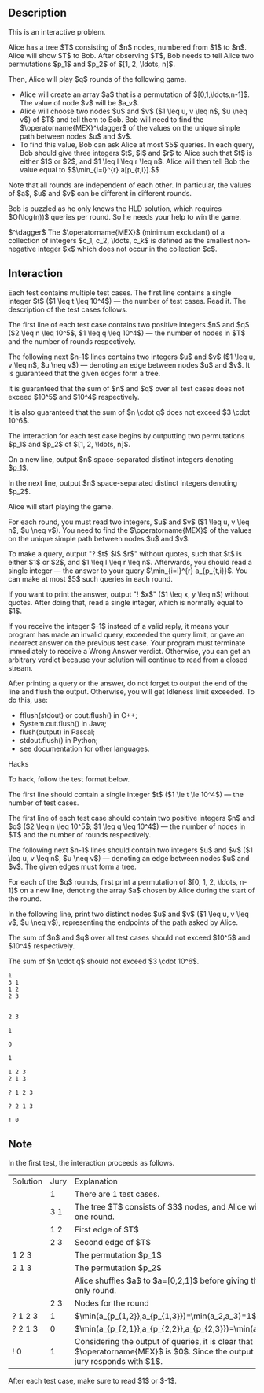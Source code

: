 ## Description

<div><p><span class="tex-font-style-it">This is an interactive problem.</span></p><p>Alice has a tree $T$ consisting of $n$ nodes, numbered from $1$ to $n$. Alice will show $T$ to Bob. After observing $T$, Bob needs to tell Alice two permutations $p_1$ and $p_2$ of $[1, 2, \ldots, n]$.</p><p>Then, Alice will play $q$ rounds of the following game.</p><ul> <li> Alice will create an array $a$ that is a permutation of $[0,1,\ldots,n-1]$. The value of node $v$ will be $a_v$. </li><li> Alice will choose two nodes $u$ and $v$ ($1 \leq u, v \leq n$, $u \neq v$) of $T$ and tell them to Bob. Bob will need to find the $\operatorname{MEX}^\dagger$ of the values on the unique simple path between nodes $u$ and $v$. </li><li> To find this value, Bob can ask Alice at most $5$ queries. In each query, Bob should give three integers $t$, $l$ and $r$ to Alice such that $t$ is either $1$ or $2$, and $1 \leq l \leq r \leq n$. Alice will then tell Bob the value equal to $$\min_{i=l}^{r} a[p_{t,i}].$$ </li></ul><p>Note that all rounds are independent of each other. In particular, the values of $a$, $u$ and $v$ can be different in different rounds.</p><p>Bob is puzzled as he only knows the HLD solution, which requires $O(\log(n))$ queries per round. So he needs your help to win the game. </p><p>$^\dagger$ The $\operatorname{MEX}$ (minimum excludant) of a collection of integers $c_1, c_2, \ldots, c_k$ is defined as the smallest non-negative integer $x$ which does not occur in the collection $c$.</p></div><div><h2>Interaction</h2><p>Each test contains multiple test cases. The first line contains a single integer $t$ ($1 \leq t \leq 10^4$)&nbsp;— the number of test cases. Read it. The description of the test cases follows.</p><p>The first line of each test case contains two positive integers $n$ and $q$ ($2 \leq n \leq 10^5$, $1 \leq q \leq 10^4$)&nbsp;— the number of nodes in $T$ and the number of rounds respectively.</p><p>The following next $n-1$ lines contains two integers $u$ and $v$ ($1 \leq u, v \leq n$, $u \neq v$)&nbsp;— denoting an edge between nodes $u$ and $v$. It is guaranteed that the given edges form a tree.</p><p>It is guaranteed that the sum of $n$ and $q$ over all test cases does not exceed $10^5$ and $10^4$ respectively.</p><p>It is also guaranteed that the sum of $n \cdot q$ does not exceed $3 \cdot 10^6$.</p><p>The interaction for each test case begins by outputting two permutations $p_1$ and $p_2$ of $[1, 2, \ldots, n]$.</p><p>On a new line, output $n$ space-separated distinct integers denoting $p_1$. </p><p>In the next line, output $n$ space-separated distinct integers denoting $p_2$. </p><p>Alice will start playing the game.</p><p>For each round, you must read two integers, $u$ and $v$ ($1 \leq u, v \leq n$, $u \neq v$). You need to find the $\operatorname{MEX}$ of the values on the unique simple path between nodes $u$ and $v$.</p><p>To make a query, output "<span class="tex-font-style-tt">?</span> $t$ $l$ $r$" without quotes, such that $t$ is either $1$ or $2$, and $1 \leq l \leq r \leq n$. Afterwards, you should read a single integer — the answer to your query $\min_{i=l}^{r} a_{p_{t,i}}$. You can make at most $5$ such queries in each round.</p><p>If you want to print the answer, output "<span class="tex-font-style-tt">!</span> $x$" ($1 \leq x, y \leq n$) without quotes. <span class="tex-font-style-bf">After doing that, read a single integer, which is normally equal to $1$</span>.</p><p>If you receive the integer $-1$ instead of a valid reply, it means your program has made an invalid query, exceeded the query limit, or gave an incorrect answer on the previous test case. Your program must terminate immediately to receive a <span class="tex-font-style-tt">Wrong Answer</span> verdict. Otherwise, you can get an arbitrary verdict because your solution will continue to read from a closed stream.</p><p>After printing a query or the answer, do not forget to output the end of the line and flush the output. Otherwise, you will get <span class="tex-font-style-tt">Idleness limit exceeded</span>. To do this, use: </p><ul> <li> <span class="tex-font-style-tt">fflush(stdout)</span> or <span class="tex-font-style-tt">cout.flush()</span> in C++; </li><li> <span class="tex-font-style-tt">System.out.flush(</span>) in Java; </li><li> <span class="tex-font-style-tt">flush(output)</span> in Pascal; </li><li> <span class="tex-font-style-tt">stdout.flush()</span> in Python; </li><li> see documentation for other languages. </li></ul><p><span class="tex-font-style-bf">Hacks</span></p><p>To hack, follow the test format below.</p><p>The first line should contain a single integer $t$ ($1 \le t \le 10^4$)&nbsp;— the number of test cases.</p><p>The first line of each test case should contain two positive integers $n$ and $q$ ($2 \leq n \leq 10^5$; $1 \leq q \leq 10^4$)&nbsp;— the number of nodes in $T$ and the number of rounds respectively.</p><p>The following next $n-1$ lines should contain two integers $u$ and $v$ ($1 \leq u, v \leq n$, $u \neq v$)&nbsp;— denoting an edge between nodes $u$ and $v$. The given edges must form a tree.</p><p>For each of the $q$ rounds, first print a permutation of $[0, 1, 2, \ldots, n-1]$ on a new line, denoting the array $a$ chosen by Alice during the start of the round.</p><p>In the following line, print two <span class="tex-font-style-bf">distinct</span> nodes $u$ and $v$ ($1 \leq u, v \leq v$, $u \neq v$), representing the endpoints of the path asked by Alice.</p><p>The sum of $n$ and $q$ over all test cases should not exceed $10^5$ and $10^4$ respectively.</p><p>The sum of $n \cdot q$ should not exceed $3 \cdot 10^6$.</p></div>





```input1
1
3 1
1 2
2 3


2 3

1

0

1
```




```output1
1 2 3
2 1 3

? 1 2 3

? 2 1 3

! 0
```



## Note

<p>In the first test, the interaction proceeds as follows.</p><center> <table class="tex-tabular"><tbody><tr><td class="tex-tabular-border-left tex-tabular-text-align-center tex-tabular-border-right tex-tabular-border-top tex-tabular-border-bottom">Solution</td><td class="tex-tabular-border-left tex-tabular-text-align-center tex-tabular-border-right tex-tabular-border-top tex-tabular-border-bottom">Jury</td><td class="tex-tabular-border-left tex-tabular-text-align-center tex-tabular-border-right tex-tabular-border-top tex-tabular-border-bottom">Explanation</td></tr><tr><td class="tex-tabular-border-left tex-tabular-text-align-center tex-tabular-border-right tex-tabular-border-top tex-tabular-border-bottom"></td><td class="tex-tabular-border-left tex-tabular-text-align-center tex-tabular-border-right tex-tabular-border-top tex-tabular-border-bottom"><span class="tex-font-style-tt">1</span></td><td class="tex-tabular-border-left tex-tabular-text-align-center tex-tabular-border-right tex-tabular-border-top tex-tabular-border-bottom">There are 1 test cases.</td></tr><tr><td class="tex-tabular-border-left tex-tabular-text-align-center tex-tabular-border-right tex-tabular-border-top tex-tabular-border-bottom"></td><td class="tex-tabular-border-left tex-tabular-text-align-center tex-tabular-border-right tex-tabular-border-top tex-tabular-border-bottom"><span class="tex-font-style-tt">3 1</span></td><td class="tex-tabular-border-left tex-tabular-text-align-center tex-tabular-border-right tex-tabular-border-top tex-tabular-border-bottom">The tree $T$ consists of $3$ nodes, and Alice will play for only one round.</td></tr><tr><td class="tex-tabular-border-left tex-tabular-text-align-center tex-tabular-border-right tex-tabular-border-top tex-tabular-border-bottom"></td><td class="tex-tabular-border-left tex-tabular-text-align-center tex-tabular-border-right tex-tabular-border-top tex-tabular-border-bottom"><span class="tex-font-style-tt">1 2</span></td><td class="tex-tabular-border-left tex-tabular-text-align-center tex-tabular-border-right tex-tabular-border-top tex-tabular-border-bottom">First edge of $T$</td></tr><tr><td class="tex-tabular-border-left tex-tabular-text-align-center tex-tabular-border-right tex-tabular-border-top tex-tabular-border-bottom"></td><td class="tex-tabular-border-left tex-tabular-text-align-center tex-tabular-border-right tex-tabular-border-top tex-tabular-border-bottom"><span class="tex-font-style-tt">2 3</span></td><td class="tex-tabular-border-left tex-tabular-text-align-center tex-tabular-border-right tex-tabular-border-top tex-tabular-border-bottom">Second edge of $T$</td></tr><tr><td class="tex-tabular-border-left tex-tabular-text-align-center tex-tabular-border-right tex-tabular-border-top tex-tabular-border-bottom"><span class="tex-font-style-tt">1 2 3</span></td><td class="tex-tabular-border-left tex-tabular-text-align-center tex-tabular-border-right tex-tabular-border-top tex-tabular-border-bottom"></td><td class="tex-tabular-border-left tex-tabular-text-align-center tex-tabular-border-right tex-tabular-border-top tex-tabular-border-bottom">The permutation $p_1$</td></tr><tr><td class="tex-tabular-border-left tex-tabular-text-align-center tex-tabular-border-right tex-tabular-border-top tex-tabular-border-bottom"><span class="tex-font-style-tt">2 1 3</span></td><td class="tex-tabular-border-left tex-tabular-text-align-center tex-tabular-border-right tex-tabular-border-top tex-tabular-border-bottom"></td><td class="tex-tabular-border-left tex-tabular-text-align-center tex-tabular-border-right tex-tabular-border-top tex-tabular-border-bottom">The permutation $p_2$</td></tr><tr><td class="tex-tabular-border-left tex-tabular-text-align-center tex-tabular-border-right tex-tabular-border-top tex-tabular-border-bottom"></td><td class="tex-tabular-border-left tex-tabular-text-align-center tex-tabular-border-right tex-tabular-border-top tex-tabular-border-bottom"></td><td class="tex-tabular-border-left tex-tabular-text-align-center tex-tabular-border-right tex-tabular-border-top tex-tabular-border-bottom">Alice shuffles $a$ to $a=[0,2,1]$ before giving the nodes for the only round.</td></tr><tr><td class="tex-tabular-border-left tex-tabular-text-align-center tex-tabular-border-right tex-tabular-border-top tex-tabular-border-bottom"></td><td class="tex-tabular-border-left tex-tabular-text-align-center tex-tabular-border-right tex-tabular-border-top tex-tabular-border-bottom"><span class="tex-font-style-tt">2 3</span></td><td class="tex-tabular-border-left tex-tabular-text-align-center tex-tabular-border-right tex-tabular-border-top tex-tabular-border-bottom">Nodes for the round</td></tr><tr><td class="tex-tabular-border-left tex-tabular-text-align-center tex-tabular-border-right tex-tabular-border-top tex-tabular-border-bottom"><span class="tex-font-style-tt">? 1 2 3</span></td><td class="tex-tabular-border-left tex-tabular-text-align-center tex-tabular-border-right tex-tabular-border-top tex-tabular-border-bottom"><span class="tex-font-style-tt">1</span></td><td class="tex-tabular-border-left tex-tabular-text-align-center tex-tabular-border-right tex-tabular-border-top tex-tabular-border-bottom">$\min(a_{p_{1,2}},a_{p_{1,3}})=\min(a_2,a_3)=1$</td></tr><tr><td class="tex-tabular-border-left tex-tabular-text-align-center tex-tabular-border-right tex-tabular-border-top tex-tabular-border-bottom"><span class="tex-font-style-tt">? 2 1 3</span></td><td class="tex-tabular-border-left tex-tabular-text-align-center tex-tabular-border-right tex-tabular-border-top tex-tabular-border-bottom"><span class="tex-font-style-tt">0</span></td><td class="tex-tabular-border-left tex-tabular-text-align-center tex-tabular-border-right tex-tabular-border-top tex-tabular-border-bottom">$\min(a_{p_{2,1}},a_{p_{2,2}},a_{p_{2,3}})=\min(a_2,a_1,a_3)=0$</td></tr><tr><td class="tex-tabular-border-left tex-tabular-text-align-center tex-tabular-border-right tex-tabular-border-top tex-tabular-border-bottom"><span class="tex-font-style-tt">! 0</span></td><td class="tex-tabular-border-left tex-tabular-text-align-center tex-tabular-border-right tex-tabular-border-top tex-tabular-border-bottom"><span class="tex-font-style-tt">1</span></td><td class="tex-tabular-border-left tex-tabular-text-align-center tex-tabular-border-right tex-tabular-border-top tex-tabular-border-bottom">Considering the output of queries, it is clear that $\operatorname{MEX}$ is $0$. Since the output is correct, the jury responds with $1$.</td></tr></tbody></table> </center><p><span class="tex-font-style-bf">After each test case, make sure to read $1$ or $-1$</span>.</p>
